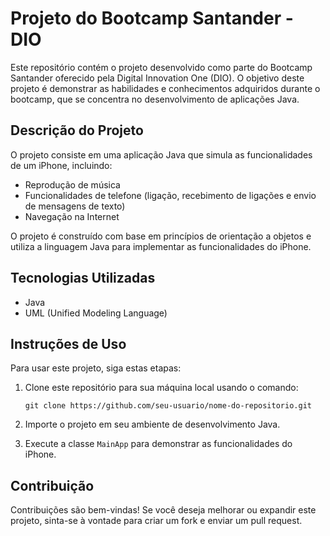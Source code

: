 # Projeto do Bootcamp Santander - DIO

Este repositório contém o projeto desenvolvido como parte do Bootcamp Santander oferecido pela Digital Innovation One (DIO). O objetivo deste projeto é demonstrar as habilidades e conhecimentos adquiridos durante o bootcamp, que se concentra no desenvolvimento de aplicações Java.

## Descrição do Projeto

O projeto consiste em uma aplicação Java que simula as funcionalidades de um iPhone, incluindo:

- Reprodução de música
- Funcionalidades de telefone (ligação, recebimento de ligações e envio de mensagens de texto)
- Navegação na Internet

O projeto é construído com base em princípios de orientação a objetos e utiliza a linguagem Java para implementar as funcionalidades do iPhone.

## Tecnologias Utilizadas

- Java
- UML (Unified Modeling Language)

## Instruções de Uso

Para usar este projeto, siga estas etapas:

1. Clone este repositório para sua máquina local usando o comando:

   ```
   git clone https://github.com/seu-usuario/nome-do-repositorio.git
   ```

2. Importe o projeto em seu ambiente de desenvolvimento Java.

3. Execute a classe `MainApp` para demonstrar as funcionalidades do iPhone.

## Contribuição

Contribuições são bem-vindas! Se você deseja melhorar ou expandir este projeto, sinta-se à vontade para criar um fork e enviar um pull request.

